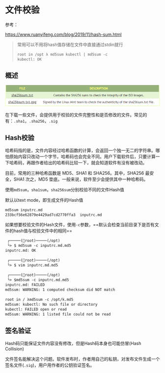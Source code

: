 # 文件校验

参考：

https://www.ruanyifeng.com/blog/2019/11/hash-sum.html

> 常用可以不用将hash值存储在文件中直接通过stdin就行
>
> ```
> root in /opt λ md5sum kubectl | md5sum -c 
> kubectl: OK
> ```

## 概述

<img src="..\..\..\imgs\_Linux\Snipaste_2020-12-16_19-09-18.png"/>

在下载一些文件，会提供用于校验的文件完整性和是否修改的文件。常见的有：`.sha1`，`.sha256`，`.sig`

## Hash校验

哈希码指的是，文件内容经过哈希函数的计算，会返回一个独一无二的字符串。哪怕原始内容只改动一个字节，哈希码也会完全不同。用户下载软件后，只要计算一下哈希码，再跟作者给出的哈希码比较一下，就会知道软件有没有被改动。

目前，常用的三种哈希函数是 MD5、SHA1 和 SHA256。其中，SHA256 最安全，SHA1 次之，MD5 垫底。一般来说，软件至少会提供其中一种哈希码。

使用`md5sum`，`sha1sum`，`sha256sum`分别校验不同的文件Hash值

默认以text mode，即生成文件的Hash值

```
md5sum inputrc.md 
233bcf56e62879e4429ad7cd2770ffa3  inputrc.md
```

如果想要校验文件的Hash文件，使用`-c`参数，==默认会检查当前目录下是否有文件的hash值与校验文件中的相同==

```
 ┌─────(root)─────(/opt) 
 └> $ md5sum -c inputrc.md.md5 
inputrc.md: OK

 ┌─────(root)─────(/opt) 
 └> $ vim inputrc.md.md5 

 ┌─────(root)─────(/opt) 
 └> $md5sum -c inputrc.md.md5 
inputrc.md: FAILED
md5sum: WARNING: 1 computed checksum did NOT match

root in / λmd5sum -c /opt/k.md5 
md5sum: kubectl: No such file or directory
kubectl: FAILED open or read
md5sum: WARNING: 1 listed file could not be read

```

## 签名验证

Hash码只能保证文件内容没有修改，但是Hash码本身也可能仿冒(Hash Collision)

文件签名能解决这个问题。软件发布时，作者用自己的私钥，对发布文件生成一个签名文件(`.sig`)，用户用作者的公钥验证签名。
